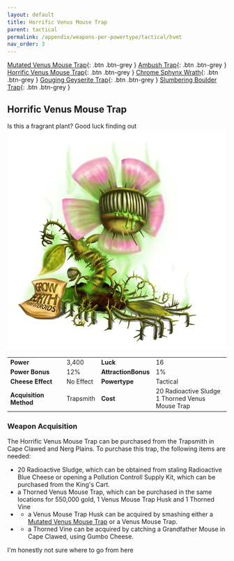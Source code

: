 ```yaml
---
layout: default
title: Horrific Venus Mouse Trap
parent: tactical
permalink: /appendix/weapons-per-powertype/tactical/hvmt
nav_order: 3
---
```

<span class="fs-1">[Mutated Venus Mouse Trap](/appendix/weapons-per-powertype/tactical/mvmt){: .btn .btn-grey } </span><span class="fs-1"> [Ambush Trap](/appendix/weapons-per-powertype/tactical/ambush){: .btn .btn-grey } </span><span class="fs-1"> [Horrific Venus Mouse Trap](/appendix/weapons-per-powertype/tactical/hvmt){: .btn .btn-grey } </span><span class="fs-1"> [Chrome Sphynx Wrath](/appendix/weapons-per-powertype/tactical/csw){: .btn .btn-grey } </span><span class="fs-1"> [Gouging Geyserite Trap](/appendix/weapons-per-powertype/tactical/ggt){: .btn .btn-grey } </span><span class="fs-1"> [Slumbering Boulder Trap](/appendix/weapons-per-powertype/tactical/sbt){: .btn .btn-grey } </span>

## Horrific Venus Mouse Trap
Is this a fragrant plant? Good luck finding out
<img src="/assets/images/weapons/hvmt.png" alt="angry plant" width="600">

|||||
|---|---|---|---|
| __Power__ 	| 3,400| __Luck__ 	| 16 	|
| __Power Bonus__ 	| 12% 	|__AttractionBonus__ 	| 1% 	|
| __Cheese Effect__ 	| No Effect 	| __Powertype__ 	| Tactical 	|
| __Acquisition Method__ 	| Trapsmith 	| __Cost__ 	| 20 Radioactive Sludge <br> 1 Thorned Venus Mouse Trap	|


### Weapon Acquisition
The Horrific Venus Mouse Trap can be purchased from the Trapsmith in Cape Clawed and Nerg Plains. To purchase this trap, the following items are needed:
- 20 Radioactive Sludge, which can be obtained from staling Radioactive Blue Cheese or opening a Pollution Controll Supply Kit, which can be purchased from the King's Cart.
- a Thorned Venus Mouse Trap, which can be purchased in the same locations for 550,000 gold, 1 Venus Mouse Trap Husk and 1 Thorned Vine
- - a Venus Mouse Trap Husk can be acquired by smashing either a [Mutated Venus Mouse Trap](/appendix/weapons-per-powertype/tactical/mvmt) or a Venus Mouse Trap.
- - a Thorned Vine can be acquired by catching a Grandfather Mouse in Cape Clawed, using Gumbo Cheese.


I'm honestly not sure where to go from here
